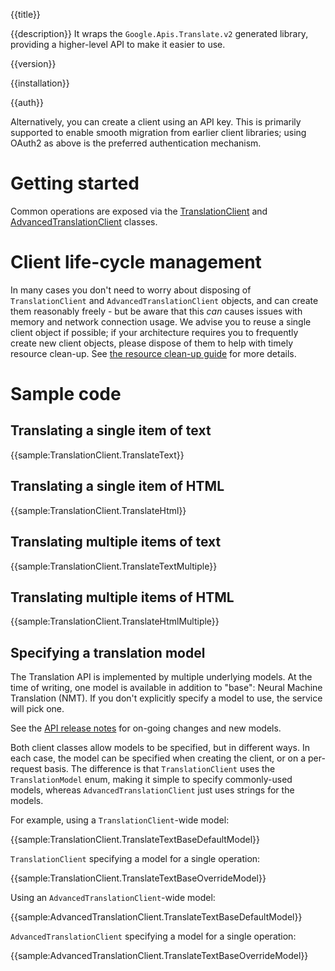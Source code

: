{{title}}

{{description}}
It wraps the `Google.Apis.Translate.v2` generated library, providing a higher-level API to make it easier to use.

{{version}}

{{installation}}

{{auth}}

Alternatively, you can create a client using an API key. This is primarily
supported to enable smooth migration from earlier client libraries; using
OAuth2 as above is the preferred authentication mechanism.

# Getting started

Common operations are exposed via the
[TranslationClient](obj/api/Google.Cloud.Translation.V2.TranslationClient.yml) and 
[AdvancedTranslationClient](obj/api/Google.Cloud.Translation.V2.AdvancedTranslationClient.yml) classes.

# Client life-cycle management

In many cases you don't need to worry about disposing of
`TranslationClient` and `AdvancedTranslationClient` objects, and can create them reasonably freely -
but be aware that this *can* causes issues with memory and network
connection usage. We advise you to reuse a single client object if
possible; if your architecture requires you to frequently create new
client objects, please dispose of them to help with timely resource
clean-up. See [the resource clean-up guide](https://googleapis.github.io/google-cloud-dotnet/docs/guides/cleanup.html#rest-based-apis) for more
details.

# Sample code

## Translating a single item of text

{{sample:TranslationClient.TranslateText}}

## Translating a single item of HTML

{{sample:TranslationClient.TranslateHtml}}

## Translating multiple items of text

{{sample:TranslationClient.TranslateTextMultiple}}

## Translating multiple items of HTML

{{sample:TranslationClient.TranslateHtmlMultiple}}

## Specifying a translation model

The Translation API is implemented by multiple underlying models.
At the time of writing, one model is available in addition to "base": Neural Machine Translation (NMT).
If you don't explicitly specify a model to use, the service will pick one.

See the [API release notes](https://cloud.google.com/translate/release-notes) for on-going changes and new models.

Both client classes allow models to be specified, but in different ways. In each case, the model can be specified
when creating the client, or on a per-request basis. The difference is that `TranslationClient` uses the `TranslationModel`
enum, making it simple to specify commonly-used models, whereas `AdvancedTranslationClient` just uses strings for the models.

For example, using a `TranslationClient`-wide model:

{{sample:TranslationClient.TranslateTextBaseDefaultModel}}

`TranslationClient` specifying a model for a single operation:

{{sample:TranslationClient.TranslateTextBaseOverrideModel}}

Using an `AdvancedTranslationClient`-wide model:

{{sample:AdvancedTranslationClient.TranslateTextBaseDefaultModel}}

`AdvancedTranslationClient` specifying a model for a single operation:

{{sample:AdvancedTranslationClient.TranslateTextBaseOverrideModel}}

